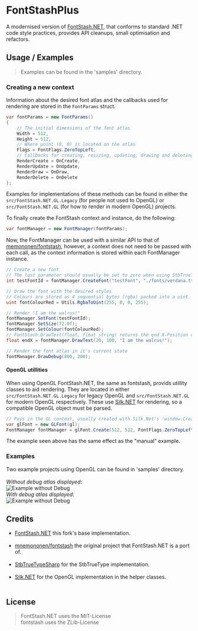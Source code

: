 # FontStashPlus
A modernised version of [FontStash.NET](https://github.com/MatijaBrown/FontStash.NET), that conforms to standard .NET code style
practices, provides API cleanups, small optimisation and refactors.

## Usage / Examples
> Examples can be found in the 'samples' directory.

### Creating a new context
Information about the desired font atlas and the callbacks used for rendering
are stored in the ```FontParams``` struct.
```cs
var fontParams = new FontParams()
{
	// The initial dimensions of the font atlas
	Width = 512,
	Height = 512,
	// Where point (0, 0) is located on the atlas
	Flags = FontFlags.ZeroTopLeft,
	// Callbacks for creating, resizing, updating, drawing and deleting the atlas
	RenderCreate = OnCreate,
	RenderUpdate = OnUpdate,
	RenderDraw = OnDraw,
	RenderDelete = OnDelete
};
```
Examples for implementations of these methods can be found in either the
``src/FontStash.NET.GL.Legacy`` (for people not used to OpenGL) or
``src/FontStash.NET.GL`` (for how to render in modern OpenGL) projects.

To finally create the FontStash context and instance, do the following:
```cs
var fontManager = new FontManager(fontParams);
```

Now, the FontManager can be used with a similar API to that of [memononen/fontstash](https://github.com/memononen/fontstash),
however, a context does not need to be passed with each call, as the context information is stored within each FontManager instance.
```cs
// Create a new font
// The last parameter should usually be set to zero when using StbTrueType font indices.
int testFontId = fontManager.CreateFont("testFont", "./fonts/verdana.ttf", 0);

// Draw the font with the desired styles
// Colours are stored as 4 sequential bytes (rgba) packed into a uint.
uint fontColourRed = Utils.RgbaToUint(255, 0, 0, 255);

// Render "I am the walrus!"
fontManager.SetFont(testFontId);
fontManager.SetSize(72.0f);
fontManager.SetColour(fontColourRed);
// FontStash.DrawText(float, float string) returns the end X-Position of the rendered string on the window.
float endX = fontManager.DrawText(20, 100, "I am the walrus!");

// Render the font atlas in it's current state
fontManager.DrawDebug(800, 200);
```

#### OpenGL utillities
When using OpenGL FontStash.NET, the same as fontstash, provids utillity classes
to aid rendering. They are located in either ``src/FontStash.NET.GL.Legacy`` for legacy OpenGL
and ``src/FontStash.NET.GL`` for modern OpenGL respectively. These use [Silk.NET](https://github.com/dotnet/Silk.NET)
for rendering, so a compatible OpenGL object must be parsed.
```cs
// Pass in the GL context, usually created with Silk.Net's 'window.CreateOpenGL()' method
var glFont = new GLFont(gl);
FontManager fontManager = glFont.Create(512, 512, FontFlags.ZeroTopLeft);
```
The example seen above has the same effect as the "manual" example.

### Examples
Two example projects using OpenGL can be found in 'samples' directory.<br><br>
*Without debug atlas displayed*:<br>
![Example without Debug](./docs/images/example_nodebug.PNG)
<br>
*With debug atlas displayed*:<br>
![Example without Debug](./docs/images/example_debug.PNG)

## Credits
- [FontStash.NET](https://github.com/MatijaBrown/FontStash.NET) this fork's base implementation.<br><br>
- [mnemononen/fontstash](https://github.com/memononen/fontstash) the original project that FontStash.NET is a port of.<br><br>
- [StbTrueTypeSharp](https://github.com/StbSharp/StbTrueTypeSharp) for the StbTrueType implementation.<br><br>
- [Silk.NET](https://github.com/dotnet/Silk.NET) for the OpenGL implementation in the helper classes.<br><br>

## License
> FontStash.NET uses the MIT-License<br>
> fontstash uses the ZLib-License<br>